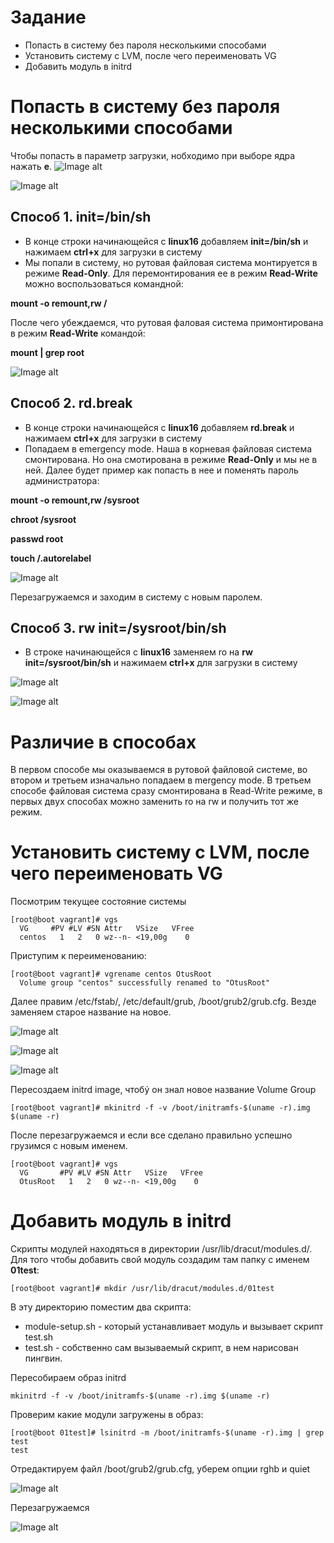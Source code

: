 # Задание
+ Попасть в систему без пароля несколькими способами
+ Установить систему с LVM, после чего переименовать VG
+ Добавить модуль в initrd

# Попасть в систему без пароля несколькими способами
Чтобы попасть в параметр загрузки, нобходимо при выборе ядра нажать **e**. 
![Image alt](/image/boot2.png)

![Image alt](/image/boot1.png)

## Способ 1. init=/bin/sh
+ В конце строки начинающейся с **linux16** добавляем **init=/bin/sh** и нажимаем **ctrl+x** для загрузки в систему
+ Мы попали в систему, но рутовая файловая система монтируется в режиме **Read-Only**. Для перемонтирования ee в режим **Read-Write** можно воспользоваться командной:

**mount -o remount,rw /**

После чего убеждаемся, что рутовая фаловая система примонтирована в режим **Read-Write** командой:

**mount | grep root**

![Image alt](/image/boot3.png)

## Способ 2. rd.break
+ В конце строки начинающейся с **linux16** добавляем **rd.break** и нажимаем **ctrl+x** для загрузки в систему
+ Попадаем в emergency mode. Наша в корневая файловая система смонтирована. Но она смотирована в режиме **Read-Only** и мы не в ней. Далее будет пример как попасть в нее и поменять пароль администратора:

**mount -o remount,rw /sysroot**

**chroot /sysroot**

**passwd root**

**touch /.autorelabel**

![Image alt](/image/boot4.png)

Перезагружаемся и заходим в систему с новым паролем.

## Способ 3. rw init=/sysroot/bin/sh
+ В строке начинающейся с **linux16** заменяем ro на **rw init=/sysroot/bin/sh** и нажимаем **ctrl+x** для загрузки в систему

![Image alt](/image/boot5.png)

![Image alt](/image/boot6.png)

# Различие в способах
В первом способе мы оказываемся в рутовой файловой системе, во втором и третьем изначально попадаем в mergency mode. В третьем способе файловая система сразу смонтирована в Read-Write режиме, в первых двух способах можно заменить ro на rw и получить тот же режим.

# Установить систему с LVM, после чего переименовать VG

Посмотрим текущее состояние системы
```
[root@boot vagrant]# vgs
  VG     #PV #LV #SN Attr   VSize   VFree
  centos   1   2   0 wz--n- <19,00g    0 
```
Приступим к переименованию:
```
[root@boot vagrant]# vgrename centos OtusRoot
  Volume group "centos" successfully renamed to "OtusRoot"
```
Далее правим /etc/fstab/, /etc/default/grub, /boot/grub2/grub.cfg. Везде заменяем старое название на новое.

![Image alt](/image/boot7.png)

![Image alt](/image/boot8.png)

![Image alt](/image/boot9.png)

Пересоздаем initrd image, чтобý он знал новое название Volume Group
```
[root@boot vagrant]# mkinitrd -f -v /boot/initramfs-$(uname -r).img $(uname -r)
```
После перезагружаемся и если все сделано правильно успешно грузимся с новым именем.
```
[root@boot vagrant]# vgs 
  VG       #PV #LV #SN Attr   VSize   VFree
  OtusRoot   1   2   0 wz--n- <19,00g    0 
```
# Добавить модуль в initrd

Скрипты модулей  находяться в директории /usr/lib/dracut/modules.d/. Для того чтобы добавить свой модуль создадим там папку с именем **01test**:

```
[root@boot vagrant]# mkdir /usr/lib/dracut/modules.d/01test
```
В эту директорию поместим два скрипта:
+ module-setup.sh - который устанавливает модуль и вызывает скрипт test.sh
+ test.sh - собственно сам вызываемый скрипт, в нем нарисован пингвин.

Пересобираем образ initrd
```
mkinitrd -f -v /boot/initramfs-$(uname -r).img $(uname -r)
```
Проверим какие модули загружены в образ: 
```
[root@boot 01test]# lsinitrd -m /boot/initramfs-$(uname -r).img | grep test
test
```
Отредактируем файл /boot/grub2/grub.cfg, уберем опции rghb и quiet

![Image alt](/image/boot10.png)

Перезагружаемся

![Image alt](/image/boot11.png)





